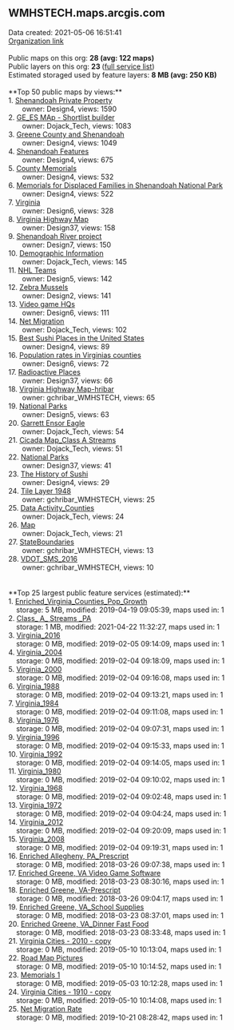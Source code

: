 <h2>WMHSTECH.maps.arcgis.com</h2> Data created: 2021-05-06 16:51:41 <br /><a target='new' href='https://WMHSTECH.maps.arcgis.com'>Organization link</a><br /><br />Public maps on this org: <b>28 (avg: 122 maps)</b><br />Public layers on this org: <b>23 </b>(<a target='new' href='https://services.arcgis.com/Q71dMJKrYksehwyw/ArcGIS/rest/services'>full service list</a>)<br />Estimated storaged used by feature layers: <b>8 MB (avg: 250 KB)</b><br /><br />**Top 50 public maps by views:**<br />  1. <a target='new' href='https://www.arcgis.com/home/item.html?id=e8d471b3632d4e23a11790e418e533e5'>Shenandoah Private Property</a> <br />  &nbsp;&nbsp;&nbsp;&nbsp; &nbsp;&nbsp;owner: Design4, views: 1590<br />  2. <a target='new' href='https://www.arcgis.com/home/item.html?id=ee22132f847549c2b38655eae3ca9f40'>GE_ES MAp - Shortlist builder</a> <br />  &nbsp;&nbsp;&nbsp;&nbsp; &nbsp;&nbsp;owner: Dojack_Tech, views: 1083<br />  3. <a target='new' href='https://www.arcgis.com/home/item.html?id=61a8b333def94524b63b58cc9d3d1b4a'>Greene County and Shenandoah</a> <br />  &nbsp;&nbsp;&nbsp;&nbsp; &nbsp;&nbsp;owner: Design4, views: 1049<br />  4. <a target='new' href='https://www.arcgis.com/home/item.html?id=21bee1edb0eb458c8de4bc798fff19ee'>Shenandoah Features</a> <br />  &nbsp;&nbsp;&nbsp;&nbsp; &nbsp;&nbsp;owner: Design4, views: 675<br />  5. <a target='new' href='https://www.arcgis.com/home/item.html?id=ff0aa2ccac6540feb738ffab7dc6a41a'>County Memorials</a> <br />  &nbsp;&nbsp;&nbsp;&nbsp; &nbsp;&nbsp;owner: Design4, views: 532<br />  6. <a target='new' href='https://www.arcgis.com/home/item.html?id=da352a76559e4f739b7a8722423a9c9c'>Memorials for Displaced Families in Shenandoah National Park</a> <br />  &nbsp;&nbsp;&nbsp;&nbsp; &nbsp;&nbsp;owner: Design4, views: 522<br />  7. <a target='new' href='https://www.arcgis.com/home/item.html?id=1cee210c7ef24140b60cbd4e5c60bf38'>Virginia</a> <br />  &nbsp;&nbsp;&nbsp;&nbsp; &nbsp;&nbsp;owner: Design6, views: 328<br />  8. <a target='new' href='https://www.arcgis.com/home/item.html?id=7bdc8735dfda4584bd10f51a400c79a1'>Virginia Highway Map</a> <br />  &nbsp;&nbsp;&nbsp;&nbsp; &nbsp;&nbsp;owner: Design37, views: 158<br />  9. <a target='new' href='https://www.arcgis.com/home/item.html?id=3e3e9cea7f1e4ccd87d223d5c9cce6da'>Shenandoah River project</a> <br />  &nbsp;&nbsp;&nbsp;&nbsp; &nbsp;&nbsp;owner: Design7, views: 150<br />  10. <a target='new' href='https://www.arcgis.com/home/item.html?id=fd82bdfe4e2946cda14fa3d67efcb739'>Demographic Information</a> <br />  &nbsp;&nbsp;&nbsp;&nbsp; &nbsp;&nbsp;owner: Dojack_Tech, views: 145<br />  11. <a target='new' href='https://www.arcgis.com/home/item.html?id=270c92fcbc4e43be8496a3bbdd721d57'>NHL Teams</a> <br />  &nbsp;&nbsp;&nbsp;&nbsp; &nbsp;&nbsp;owner: Design5, views: 142<br />  12. <a target='new' href='https://www.arcgis.com/home/item.html?id=53c79db9cc5e456b8588bd9d78244420'>Zebra Mussels</a> <br />  &nbsp;&nbsp;&nbsp;&nbsp; &nbsp;&nbsp;owner: Design2, views: 141<br />  13. <a target='new' href='https://www.arcgis.com/home/item.html?id=272487940fbc42ca95a651f0729f4350'>Video game HQs</a> <br />  &nbsp;&nbsp;&nbsp;&nbsp; &nbsp;&nbsp;owner: Design6, views: 111<br />  14. <a target='new' href='https://www.arcgis.com/home/item.html?id=716be4badbf049dfaad0d02fcad35cda'>Net Migration</a> <br />  &nbsp;&nbsp;&nbsp;&nbsp; &nbsp;&nbsp;owner: Dojack_Tech, views: 102<br />  15. <a target='new' href='https://www.arcgis.com/home/item.html?id=f965d98c6605480998d5dd65ebed4347'>Best Sushi  Places in the United States</a> <br />  &nbsp;&nbsp;&nbsp;&nbsp; &nbsp;&nbsp;owner: Design4, views: 89<br />  16. <a target='new' href='https://www.arcgis.com/home/item.html?id=6428310b3f304ef3b116dd15c25017ce'>Population rates in Virginias counties</a> <br />  &nbsp;&nbsp;&nbsp;&nbsp; &nbsp;&nbsp;owner: Design6, views: 72<br />  17. <a target='new' href='https://www.arcgis.com/home/item.html?id=034288e4b2bb4c94a1f19870277b2fe5'>Radioactive Places</a> <br />  &nbsp;&nbsp;&nbsp;&nbsp; &nbsp;&nbsp;owner: Design37, views: 66<br />  18. <a target='new' href='https://www.arcgis.com/home/item.html?id=787912f891aa4dc68ac4512f52dbca40'>Virginia Highway Map-hribar</a> <br />  &nbsp;&nbsp;&nbsp;&nbsp; &nbsp;&nbsp;owner: gchribar_WMHSTECH, views: 65<br />  19. <a target='new' href='https://www.arcgis.com/home/item.html?id=82228d349fea4b218615a361f6e48fed'>National Parks</a> <br />  &nbsp;&nbsp;&nbsp;&nbsp; &nbsp;&nbsp;owner: Design5, views: 63<br />  20. <a target='new' href='https://www.arcgis.com/home/item.html?id=1be2119b5dd3417ab47e28bd0d5afdb9'>Garrett Ensor Eagle</a> <br />  &nbsp;&nbsp;&nbsp;&nbsp; &nbsp;&nbsp;owner: Dojack_Tech, views: 54<br />  21. <a target='new' href='https://www.arcgis.com/home/item.html?id=f3cdcbe025594d308cf628b884a1f1c7'>Cicada Map_Class A Streams</a> <br />  &nbsp;&nbsp;&nbsp;&nbsp; &nbsp;&nbsp;owner: Dojack_Tech, views: 51<br />  22. <a target='new' href='https://www.arcgis.com/home/item.html?id=21002ba040c442eabc8c48a6be640e36'>National Parks</a> <br />  &nbsp;&nbsp;&nbsp;&nbsp; &nbsp;&nbsp;owner: Design37, views: 41<br />  23. <a target='new' href='https://www.arcgis.com/home/item.html?id=7cfafd0fdc16463386f176521b74b4f9'>The History of Sushi</a> <br />  &nbsp;&nbsp;&nbsp;&nbsp; &nbsp;&nbsp;owner: Design4, views: 29<br />  24. <a target='new' href='https://www.arcgis.com/home/item.html?id=661a1b0248164c32944631142f9bb16d'>Tile Layer 1948</a> <br />  &nbsp;&nbsp;&nbsp;&nbsp; &nbsp;&nbsp;owner: gchribar_WMHSTECH, views: 25<br />  25. <a target='new' href='https://www.arcgis.com/home/item.html?id=8def2376379a4a029fa11f4a554a0a89'>Data Activity_Counties</a> <br />  &nbsp;&nbsp;&nbsp;&nbsp; &nbsp;&nbsp;owner: Dojack_Tech, views: 24<br />  26. <a target='new' href='https://www.arcgis.com/home/item.html?id=16f847d58eb94d6f97060d663b8ff4a3'>Map</a> <br />  &nbsp;&nbsp;&nbsp;&nbsp; &nbsp;&nbsp;owner: Dojack_Tech, views: 21<br />  27. <a target='new' href='https://www.arcgis.com/home/item.html?id=aeeb84b0ef014babb9588c1dce050747'>StateBoundaries</a> <br />  &nbsp;&nbsp;&nbsp;&nbsp; &nbsp;&nbsp;owner: gchribar_WMHSTECH, views: 13<br />  28. <a target='new' href='https://www.arcgis.com/home/item.html?id=905400e6090d4701969d9edcd4c1dee3'>VDOT_SMS_2016</a> <br />  &nbsp;&nbsp;&nbsp;&nbsp; &nbsp;&nbsp;owner: gchribar_WMHSTECH, views: 10<br /><br /><br />**Top 25 largest public feature services (estimated):**<br /> 1. <a target='new' href='https://www.arcgis.com/home/item.html?id=2915f20e2f664e21b5d2eb0e4802f991'>Enriched_Virginia_Counties_Pop_Growth</a><br /> &nbsp;&nbsp;&nbsp;&nbsp;storage: 5 MB, modified: 2019-04-19 09:05:39, maps used in: 1<br /> 2. <a target='new' href='https://www.arcgis.com/home/item.html?id=dde517bbe1ba425986a1531951a361b1'>Class_ A_ Streams _PA</a><br /> &nbsp;&nbsp;&nbsp;&nbsp;storage: 1 MB, modified: 2021-04-22 11:32:27, maps used in: 1<br /> 3. <a target='new' href='https://www.arcgis.com/home/item.html?id=50657e632664489d98029f1d25155f2c'>Virginia_2016</a><br /> &nbsp;&nbsp;&nbsp;&nbsp;storage: 0 MB, modified: 2019-02-05 09:14:09, maps used in: 1<br /> 4. <a target='new' href='https://www.arcgis.com/home/item.html?id=26cffb2943614162ae24c2dd7aaf4e59'>Virginia_2004</a><br /> &nbsp;&nbsp;&nbsp;&nbsp;storage: 0 MB, modified: 2019-02-04 09:18:09, maps used in: 1<br /> 5. <a target='new' href='https://www.arcgis.com/home/item.html?id=522f8c0d7648458ca0b4cae81193cfe0'>Virginia_2000</a><br /> &nbsp;&nbsp;&nbsp;&nbsp;storage: 0 MB, modified: 2019-02-04 09:16:08, maps used in: 1<br /> 6. <a target='new' href='https://www.arcgis.com/home/item.html?id=1661179f8e77419ea4224be743801ad1'>Virginia_1988</a><br /> &nbsp;&nbsp;&nbsp;&nbsp;storage: 0 MB, modified: 2019-02-04 09:13:21, maps used in: 1<br /> 7. <a target='new' href='https://www.arcgis.com/home/item.html?id=3a962d481c014f848677fe1297c2d475'>Virginia_1984</a><br /> &nbsp;&nbsp;&nbsp;&nbsp;storage: 0 MB, modified: 2019-02-04 09:11:08, maps used in: 1<br /> 8. <a target='new' href='https://www.arcgis.com/home/item.html?id=88a83fbd71f648dc880c223a27822261'>Virginia_1976</a><br /> &nbsp;&nbsp;&nbsp;&nbsp;storage: 0 MB, modified: 2019-02-04 09:07:31, maps used in: 1<br /> 9. <a target='new' href='https://www.arcgis.com/home/item.html?id=1326649e58544b9eaf345a4ba4e5dc3f'>Virginia_1996</a><br /> &nbsp;&nbsp;&nbsp;&nbsp;storage: 0 MB, modified: 2019-02-04 09:15:33, maps used in: 1<br /> 10. <a target='new' href='https://www.arcgis.com/home/item.html?id=3f1e16a1fe804b679a421cbdf77bd669'>Virginia_1992</a><br /> &nbsp;&nbsp;&nbsp;&nbsp;storage: 0 MB, modified: 2019-02-04 09:14:05, maps used in: 1<br /> 11. <a target='new' href='https://www.arcgis.com/home/item.html?id=63dd0c8f1b7a42b2a865ea82fbd9bc4b'>Virginia_1980</a><br /> &nbsp;&nbsp;&nbsp;&nbsp;storage: 0 MB, modified: 2019-02-04 09:10:02, maps used in: 1<br /> 12. <a target='new' href='https://www.arcgis.com/home/item.html?id=9c2040642c33493f941e3a8e38a02572'>Virginia_1968</a><br /> &nbsp;&nbsp;&nbsp;&nbsp;storage: 0 MB, modified: 2019-02-04 09:02:48, maps used in: 1<br /> 13. <a target='new' href='https://www.arcgis.com/home/item.html?id=0aade4d8a7654f58a5e5a19aa8bd1a7a'>Virginia_1972</a><br /> &nbsp;&nbsp;&nbsp;&nbsp;storage: 0 MB, modified: 2019-02-04 09:04:24, maps used in: 1<br /> 14. <a target='new' href='https://www.arcgis.com/home/item.html?id=37946361279b4397a8952653ac4d5e51'>Virginia_2012</a><br /> &nbsp;&nbsp;&nbsp;&nbsp;storage: 0 MB, modified: 2019-02-04 09:20:09, maps used in: 1<br /> 15. <a target='new' href='https://www.arcgis.com/home/item.html?id=f2f0933104904b8799586555ab5906d0'>Virginia_2008</a><br /> &nbsp;&nbsp;&nbsp;&nbsp;storage: 0 MB, modified: 2019-02-04 09:19:31, maps used in: 1<br /> 16. <a target='new' href='https://www.arcgis.com/home/item.html?id=cb886e4a7b0240829ea28e98fa915dc9'>Enriched Allegheny, PA_Prescript</a><br /> &nbsp;&nbsp;&nbsp;&nbsp;storage: 0 MB, modified: 2018-03-26 09:07:38, maps used in: 1<br /> 17. <a target='new' href='https://www.arcgis.com/home/item.html?id=f57685acc2fe449796ed14a70375c3d7'>Enriched Greene, VA Video Game Software</a><br /> &nbsp;&nbsp;&nbsp;&nbsp;storage: 0 MB, modified: 2018-03-23 08:30:16, maps used in: 1<br /> 18. <a target='new' href='https://www.arcgis.com/home/item.html?id=92cb9e31727b49e8b6a28e56f3ff333e'>Enriched Greene, VA-Prescript</a><br /> &nbsp;&nbsp;&nbsp;&nbsp;storage: 0 MB, modified: 2018-03-26 09:04:17, maps used in: 1<br /> 19. <a target='new' href='https://www.arcgis.com/home/item.html?id=82ea8105e9fd4c719c8e93a16adbbdfa'>Enriched Greene, VA_School Supplies</a><br /> &nbsp;&nbsp;&nbsp;&nbsp;storage: 0 MB, modified: 2018-03-23 08:37:01, maps used in: 1<br /> 20. <a target='new' href='https://www.arcgis.com/home/item.html?id=3144250b9cb249aaaf856a242011146b'>Enriched Greene, VA_Dinner Fast Food</a><br /> &nbsp;&nbsp;&nbsp;&nbsp;storage: 0 MB, modified: 2018-03-23 08:33:48, maps used in: 1<br /> 21. <a target='new' href='https://www.arcgis.com/home/item.html?id=3c6c026bc89d45cfae6370c79671dc7c'>Virginia Cities - 2010 - copy</a><br /> &nbsp;&nbsp;&nbsp;&nbsp;storage: 0 MB, modified: 2019-05-10 10:13:04, maps used in: 1<br /> 22. <a target='new' href='https://www.arcgis.com/home/item.html?id=8adb34736c1446dd84503bc8bf20e572'>Road Map Pictures</a><br /> &nbsp;&nbsp;&nbsp;&nbsp;storage: 0 MB, modified: 2019-05-10 10:14:52, maps used in: 1<br /> 23. <a target='new' href='https://www.arcgis.com/home/item.html?id=648b1f708e774eae8a899c62c6323c0f'>Memorials 1</a><br /> &nbsp;&nbsp;&nbsp;&nbsp;storage: 0 MB, modified: 2019-05-03 10:12:28, maps used in: 1<br /> 24. <a target='new' href='https://www.arcgis.com/home/item.html?id=6cfe016503124090a0b1cce419914b45'>Virginia Cities - 1910 - copy</a><br /> &nbsp;&nbsp;&nbsp;&nbsp;storage: 0 MB, modified: 2019-05-10 10:14:08, maps used in: 1<br /> 25. <a target='new' href='https://www.arcgis.com/home/item.html?id=dffa71cad87948c39334f6bc6fb77e3d'>Net Migration Rate</a><br /> &nbsp;&nbsp;&nbsp;&nbsp;storage: 0 MB, modified: 2019-10-21 08:28:42, maps used in: 1<br />